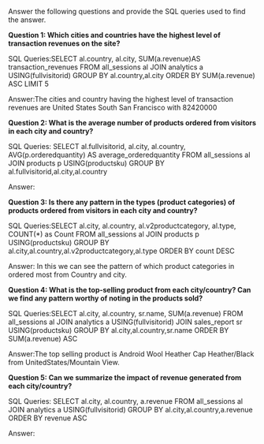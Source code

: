 Answer the following questions and provide the SQL queries used to find the answer.

    
**Question 1: Which cities and countries have the highest level of transaction revenues on the site?**


SQL Queries:SELECT al.country,
                   al.city,
                   SUM(a.revenue)AS transaction_revenues
            FROM all_sessions al
            JOIN analytics a USING(fullvisitorid)
            GROUP BY al.country,al.city
            ORDER BY SUM(a.revenue) ASC
            LIMIT 5



Answer:The cities and country having the highest level of transaction revenues are United States South San Francisco with 82420000




**Question 2: What is the average number of products ordered from visitors in each city and country?**


SQL Queries:  SELECT al.fullvisitorid,
                     al.city,
                     al.country,
                     AVG(p.orderedquantity) AS average_orderedquantity
              FROM all_sessions al
              JOIN products p USING(productsku)
               GROUP BY al.fullvisitorid,al.city,al.country



Answer:





**Question 3: Is there any pattern in the types (product categories) of products ordered from visitors in each city and country?**


SQL Queries:SELECT al.city,
                   al.country,
                   al.v2productcategory,
                   al.type,
                   COUNT(*) as Count
            FROM all_sessions al
            JOIN products p USING(productsku)
            GROUP BY al.city,al.country,al.v2productcategory,al.type
            ORDER BY count DESC



Answer: In this we can see the pattern of which product categories in ordered most from Country and city.





**Question 4: What is the top-selling product from each city/country? Can we find any pattern worthy of noting in the products sold?**


SQL Queries:SELECT al.city,
                   al.country,
                   sr.name,
                   SUM(a.revenue)
            FROM all_sessions al
           JOIN analytics a USING(fullvisitorid)
           JOIN sales_report sr USING(productsku)
           GROUP BY al.city,al.country,sr.name
           ORDER BY SUM(a.revenue) ASC



Answer:The top selling product is Android Wool Heather Cap Heather/Black from UnitedStates/Mountain View.





**Question 5: Can we summarize the impact of revenue generated from each city/country?**

SQL Queries:  SELECT al.city,
                     al.country,
                     a.revenue
             FROM all_sessions al
            JOIN analytics a USING(fullvisitorid)
            GROUP BY al.city,al.country,a.revenue
             ORDER BY revenue ASC



Answer:







